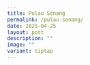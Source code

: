 ```yaml
---
title: Pulau Senang
permalink: /pulau-senang/
date: 2025-04-25
layout: post
description: ""
image: ""
variant: tiptap
---
```

